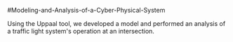 #Modeling-and-Analysis-of-a-Cyber-Physical-System

Using the Uppaal tool, we developed a model and performed an analysis of a traffic light system's operation at an intersection.

